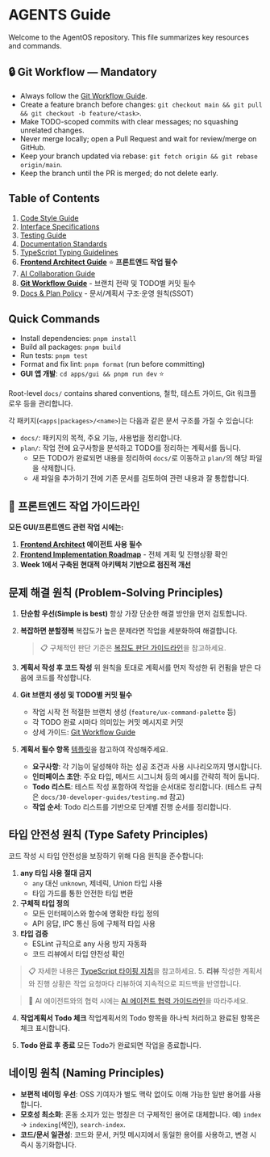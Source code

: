 # AGENTS Guide

Welcome to the AgentOS repository. This file summarizes key resources and commands.

## 🔒 Git Workflow — Mandatory

- Always follow the [Git Workflow Guide](docs/40-process-policy/git-workflow.md).
- Create a feature branch before changes: `git checkout main && git pull && git checkout -b feature/<task>`.
- Make TODO-scoped commits with clear messages; no squashing unrelated changes.
- Never merge locally; open a Pull Request and wait for review/merge on GitHub.
- Keep your branch updated via rebase: `git fetch origin && git rebase origin/main`.
- Keep the branch until the PR is merged; do not delete early.

## Table of Contents

1. [Code Style Guide](docs/30-developer-guides/code-style.md)
2. [Interface Specifications](docs/30-developer-guides/interface-spec.md)
3. [Testing Guide](docs/30-developer-guides/testing/README.md)
4. [Documentation Standards](docs/40-process-policy/documentation-standards.md)
5. [TypeScript Typing Guidelines](docs/30-developer-guides/typescript-typing-guidelines.md)
6. **[Frontend Architect Guide](.claude/agents/frontend-architect.md)** ⭐ **프론트엔드 작업 필수**
7. [AI Collaboration Guide](docs/30-developer-guides/ai-collaboration.md)
8. **[Git Workflow Guide](docs/40-process-policy/git-workflow.md)** - 브랜치 전략 및 TODO별 커밋 필수
9. [Docs & Plan Policy](docs/40-process-policy/docs-policy.md) - 문서/계획서 구조·운영 원칙(SSOT)

## Quick Commands

- Install dependencies: `pnpm install`
- Build all packages: `pnpm build`
- Run tests: `pnpm test`
- Format and fix lint: `pnpm format` (run before committing)
- **GUI 앱 개발**: `cd apps/gui && pnpm run dev` ⭐

Root-level `docs/` contains shared conventions, 철학, 테스트 가이드, Git 워크플로우 등을 관리합니다.

각 패키지(`<apps|packages>/<name>`)는 다음과 같은 문서 구조를 가질 수 있습니다:

- `docs/`: 패키지의 목적, 주요 기능, 사용법을 정리합니다.
- `plan/`: 작업 전에 요구사항을 분석하고 TODO를 정리하는 계획서를 둡니다.
  - 모든 TODO가 완료되면 내용을 정리하여 `docs/`로 이동하고 `plan/`의 해당 파일을 삭제합니다.
  - 새 파일을 추가하기 전에 기존 문서를 검토하여 관련 내용과 잘 통합합니다.

## 🎯 **프론트엔드 작업 가이드라인**

**모든 GUI/프론트엔드 관련 작업 시에는:**

1. **[Frontend Architect](.claude/agents/frontend-architect.md) 에이전트 사용 필수**
2. **[Frontend Implementation Roadmap](docs/apps/gui/frontend/roadmap.md)** - 전체 계획 및 진행상황 확인
3. **Week 1에서 구축된 현대적 아키텍처 기반으로 점진적 개선**

## 문제 해결 원칙 (Problem-Solving Principles)

1. **단순함 우선(Simple is best)**
   항상 가장 단순한 해결 방안을 먼저 검토합니다.
2. **복잡하면 분할정복**
   복잡도가 높은 문제라면 작업을 세분화하여 해결합니다.

   > 📋 구체적인 판단 기준은 [복잡도 판단 가이드라인](docs/30-developer-guides/complexity-guide.md)을 참고하세요.

3. **계획서 작성 후 코드 작성**
   위 원칙을 토대로 계획서를 먼저 작성한 뒤 컨펌을 받은 다음에 코드를 작성합니다.
4. **Git 브랜치 생성 및 TODO별 커밋 필수**
   - 작업 시작 전 적절한 브랜치 생성 (`feature/ux-command-palette` 등)
   - 각 TODO 완료 시마다 의미있는 커밋 메시지로 커밋
   - 상세 가이드: [Git Workflow Guide](docs/40-process-policy/git-workflow.md)
5. **계획서 필수 항목**
   [템플릿](docs/90-templates/PLAN_TEMPLATE.md)을 참고하여 작성해주세요.
   - **요구사항**: 각 기능이 달성해야 하는 성공 조건과 사용 시나리오까지 명시합니다.
   - **인터페이스 초안**: 주요 타입, 메서드 시그니처 등의 예시를 간략히 적어 둡니다.
   - **Todo 리스트**: 테스트 작성 포함하여 작업을 순서대로 정리합니다. (테스트 규칙은 `docs/30-developer-guides/testing.md` 참고)
   - **작업 순서**: Todo 리스트를 기반으로 단계별 진행 순서를 정리합니다.

## 타입 안전성 원칙 (Type Safety Principles)

코드 작성 시 타입 안전성을 보장하기 위해 다음 원칙을 준수합니다:

1. **any 타입 사용 절대 금지**
   - `any` 대신 `unknown`, 제네릭, Union 타입 사용
   - 타입 가드를 통한 안전한 타입 변환
2. **구체적 타입 정의**
   - 모든 인터페이스와 함수에 명확한 타입 정의
   - API 응답, IPC 통신 등에 구체적 타입 사용
3. **타입 검증**
   - ESLint 규칙으로 any 사용 방지 자동화
   - 코드 리뷰에서 타입 안전성 확인

> 📋 자세한 내용은 [TypeScript 타이핑 지침](docs/30-developer-guides/typescript-typing-guidelines.md)을 참고하세요. 5. **리뷰**
> 작성한 계획서와 진행 상황은 작업 요청마다 리뷰하여 지속적으로 피드백을 반영합니다.

> 🤝 AI 에이전트와의 협력 시에는 [AI 에이전트 협력 가이드라인](docs/30-developer-guides/ai-collaboration.md)을 따라주세요.

4. **작업계획서 Todo 체크**
   작업계획서의 Todo 항목을 하나씩 처리하고 완료된 항목은 체크 표시합니다.

5. **Todo 완료 후 종료**
   모든 Todo가 완료되면 작업을 종료합니다.

## 네이밍 원칙 (Naming Principles)

- **보편적 네이밍 우선**: OSS 기여자가 별도 맥락 없이도 이해 가능한 일반 용어를 사용합니다.
- **모호성 최소화**: 혼동 소지가 있는 명칭은 더 구체적인 용어로 대체합니다. 예) `index` → `indexing`(색인), `search-index`.
- **코드/문서 일관성**: 코드와 문서, 커밋 메시지에서 동일한 용어를 사용하고, 변경 시 즉시 동기화합니다.
